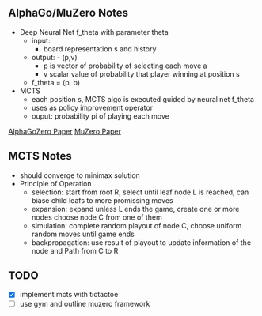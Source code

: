 AlphaGo/MuZero Notes
--------------------
- Deep Neural Net f_theta with parameter theta 
  - input: 
    - board representation s and history
  - output: - (p,v)
    - p is vector of probability of selecting each move a
    - v scalar value of probability that player winning at position s
  - f_theta = (p, b)
- MCTS
  - each position s, MCTS algo is executed guided by neural net f_theta
  - uses as policy improvement operator
  - ouput: probability pi of playing each move

[AlphaGoZero Paper](https://deepmind.com/research/publications/mastering-game-go-without-human-knowledge)
[MuZero Paper](https://arxiv.org/pdf/1911.08265.pdf)

MCTS Notes
-----------
- should converge to minimax solution
- Principle of Operation 
  - selection: start from root R, select until leaf node L is reached, can biase child leafs to more promissing moves 
  - expansion: expand unless L ends the game, create one or more nodes choose node C from one of them
  - simulation: complete random playout of node C, choose uniform random moves until game ends
  - backpropagation: use result of playout to update information of the node and Path from C to R

TODO
----
- [x] implement mcts with tictactoe
- [ ] use gym and outline muzero framework
